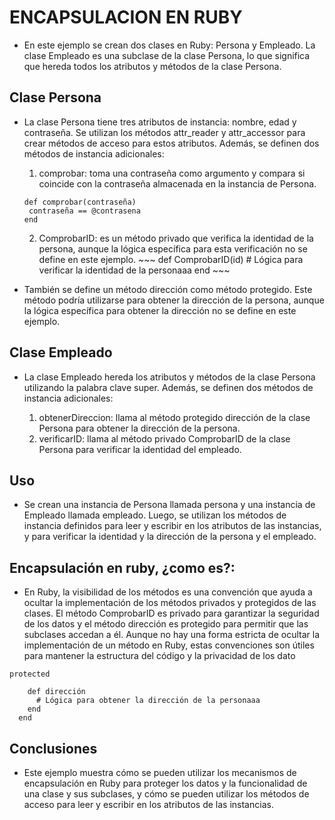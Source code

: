 # ENCAPSULACION EN RUBY

  * En este ejemplo se crean dos clases en Ruby: Persona y Empleado. La clase Empleado es una subclase de la clase Persona, lo que significa que hereda todos los atributos y métodos de la clase Persona.

## Clase Persona
* La clase Persona tiene tres atributos de instancia: nombre, edad y contraseña. Se utilizan los métodos attr_reader y attr_accessor para crear métodos de acceso para estos atributos. Además, se definen dos métodos de instancia adicionales:

     1. comprobar: toma una contraseña como argumento y compara si coincide con la contraseña almacenada en la instancia de Persona.
     ~~~
     def comprobar(contraseña)
      contraseña == @contrasena
     end
     ~~~
     2. ComprobarID: es un método privado que verifica la identidad de la persona, aunque la lógica específica para esta verificación no se define en este ejemplo.
      ~~~
      def ComprobarID(id)
      # Lógica para verificar la identidad de la personaaa
      end
      ~~~

* También se define un método dirección como método protegido. Este método podría utilizarse para obtener la dirección de la persona, aunque la lógica específica para obtener la dirección no se define en este ejemplo.

## Clase Empleado
* La clase Empleado hereda los atributos y métodos de la clase Persona utilizando la palabra clave super. Además, se definen dos métodos de instancia adicionales:

     1. obtenerDireccion: llama al método protegido dirección de la clase Persona para obtener la dirección de la persona.
     2. verificarID: llama al método privado ComprobarID de la clase Persona para verificar la identidad del empleado.
## Uso
* Se crean una instancia de Persona llamada persona y una instancia de Empleado llamada empleado. Luego, se utilizan los métodos de instancia definidos para leer y escribir en los atributos de las instancias, y para verificar la identidad y la dirección de la persona y el empleado.

## Encapsulación en ruby, ¿como es?:
* En Ruby, la visibilidad de los métodos es una convención que ayuda a ocultar la implementación de los métodos privados y protegidos de las clases. El método ComprobarID es privado para garantizar la seguridad de los datos y el método dirección es protegido para permitir que las subclases accedan a él. Aunque no hay una forma estricta de ocultar la implementación de un método en Ruby, estas convenciones son útiles para mantener la estructura del código y la privacidad de los dato
~~~
protected
  
    def dirección
      # Lógica para obtener la dirección de la personaaa
    end
  end
~~~
## Conclusiones
* Este ejemplo muestra cómo se pueden utilizar los mecanismos de encapsulación en Ruby para proteger los datos y la funcionalidad de una clase y sus subclases, y cómo se pueden utilizar los métodos de acceso para leer y escribir en los atributos de las instancias.
